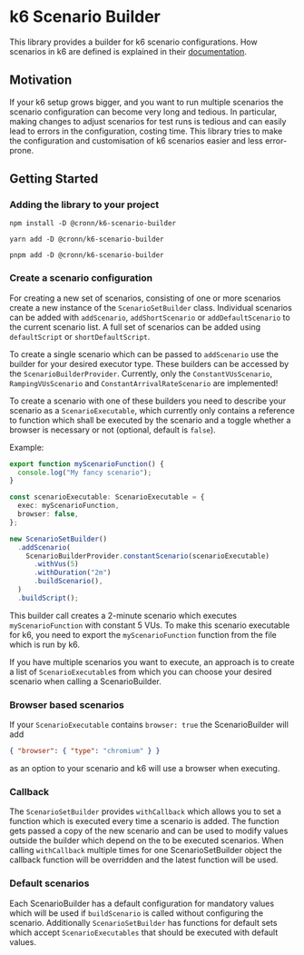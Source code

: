 # k6 Scenario Builder

This library provides a builder for k6 scenario configurations. How scenarios in k6 are defined is explained in their [documentation](https://grafana.com/docs/k6/latest/using-k6/scenarios/).

## Motivation

If your k6 setup grows bigger, and you want to run multiple scenarios the scenario configuration can become very long and tedious.
In particular, making changes to adjust scenarios for test runs is tedious and can easily lead to errors in the configuration, costing time.
This library tries to make the configuration and customisation of k6 scenarios easier and less error-prone.

## Getting Started

### Adding the library to your project

```shell
npm install -D @cronn/k6-scenario-builder
```

```shell
yarn add -D @cronn/k6-scenario-builder
```

```shell
pnpm add -D @cronn/k6-scenario-builder
```

### Create a scenario configuration

For creating a new set of scenarios, consisting of one or more scenarios create a new instance of the `ScenarioSetBuilder` class. Individual scenarios can be added with `addScenario`, `addShortScenario` or `addDefaultScenario` to the current scenario list. A full set of scenarios can be added using `defaultScript` or `shortDefaultScript`.

To create a single scenario which can be passed to `addScenario` use the builder for your desired executor type. These builders can be accessed by the `ScenarioBuilderProvider`. Currently, only the `ConstantVUsScenario`, `RampingVUsScenario` and `ConstantArrivalRateScenario` are implemented!

To create a scenario with one of these builders you need to describe your scenario as a `ScenarioExecutable`, which currently only contains a reference to function which shall be executed by the scenario and a toggle whether a browser is necessary or not (optional, default is `false`).

Example:

```typescript
export function myScenarioFunction() {
  console.log("My fancy scenario");
}

const scenarioExecutable: ScenarioExecutable = {
  exec: myScenarioFunction,
  browser: false,
};

new ScenarioSetBuilder()
  .addScenario(
    ScenarioBuilderProvider.constantScenario(scenarioExecutable)
      .withVus(5)
      .withDuration("2m")
      .buildScenario(),
  )
  .buildScript();
```

This builder call creates a 2-minute scenario which executes `myScenarioFunction` with constant 5 VUs.
To make this scenario executable for k6, you need to export the `myScenarioFunction` function from the file which is run by k6.

If you have multiple scenarios you want to execute, an approach is to create a list of `ScenarioExecutable`s from which you can choose your desired scenario when calling a ScenarioBuilder.

### Browser based scenarios

If your `ScenarioExecutable` contains `browser: true` the ScenarioBuilder will add

```json
{ "browser": { "type": "chromium" } }
```

as an option to your scenario and k6 will use a browser when executing.

### Callback

The `ScenarioSetBuilder` provides `withCallback` which allows you to set a function which is executed every time a scenario is added.
The function gets passed a copy of the new scenario and can be used to modify values outside the builder which depend on the to be executed scenarios.
When calling `withCallback` multiple times for one ScenarioSetBuilder object the callback function will be overridden and the latest function will be used.

### Default scenarios

Each ScenarioBuilder has a default configuration for mandatory values which will be used if `buildScenario` is called without configuring the scenario.
Additionally `ScenarioSetBuilder` has functions for default sets which accept `ScenarioExecutables` that should be executed with default values.
